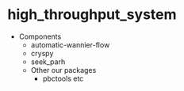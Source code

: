 # high_throughput_system
- Components
  - automatic-wannier-flow
  - cryspy
  - seek_parh
  - Other our packages
    - pbctools etc
